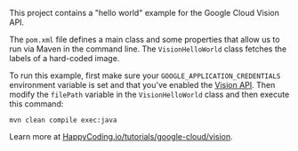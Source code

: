 This project contains a "hello world" example for the Google Cloud Vision API.

The `pom.xml` file defines a main class and some properties that allow us to run via Maven in the command line. The `VisionHelloWorld` class fetches the labels of a hard-coded image.

To run this example, first make sure your `GOOGLE_APPLICATION_CREDENTIALS` environment variable is set and that you've enabled the [Vision API](https://console.cloud.google.com/flows/enableapi?apiid=vision.googleapis.com). Then modify the `filePath` variable in the `VisionHelloWorld` class and then execute this command:

```
mvn clean compile exec:java
```

Learn more at [HappyCoding.io/tutorials/google-cloud/vision](https://happycoding.io/tutorials/google-cloud/vision).
